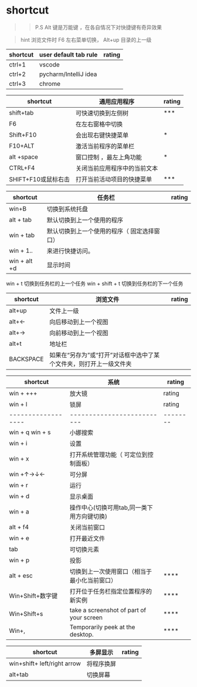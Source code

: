 # shortcut 

>> P.S
    Alt 键是万能键 ，在各自情况下对快捷键有奇异效果


> hint 
> 浏览文件时
> F6 左右菜单切换， Alt+up 目录的上一级


| shortcut | user default tab rule | rating |
| -------- | --------------------- | ------ |
| ctrl+1   | vscode                |        |
| ctrl+2   | pycharm/IntelliJ idea |        |
| ctrl+3   | chrome                |        |





| shortcut            | 通用应用程序                 | rating |
| ------------------- | ---------------------------- | ------ |
| shift+tab           | 可快速切换到左侧树             |***     |
| F6                  | 在左右窗格中切换             |        |
| Shift+F10           | 会出现右键快捷菜单           | *       |
| F10+ALT             | 激活当前程序的菜单栏         |        |
| alt +space          | 窗口控制 ，最左上角功能      |    *    |
| CTRL+F4             | 关闭当前应用程序中的当前文本 |        |
| SHIFT+F10或鼠标右击 | 打开当前活动项目的快捷菜单   |***        |

| shortcut  | 任务栏                                      | rating |
| --------- | ------------------------------------------- | ------ |
| win+B     | 切换到系统托盘                              |        |
| alt + tab | 默认切换到上一个使用的程序                  |        |
| win + tab | 默认切换到上一个使用的程序（ 固定选择窗口） |        |
| win + 1.. | 来进行快捷访问。                            |        |
| win + alt +d | 显示时间                            |        |

win + t 切换到任务栏的上一个任务
win + shift + t 切换到任务栏的下一个任务



| shortcut  | 浏览文件                                                               | rating |
| --------- | ---------------------------------------------------------------------- | ------ |
| alt+up    | 文件上一级                                                             |        |
| alt+←     | 向后移动到上一个视图                                                   |        |
| alt+→     | 向前移动到上一个视图                                                   |        |
| alt+t     | 地址栏                                                                 |        |
| BACKSPACE | 如果在“另存为”或“打开”对话框中选中了某个文件夹，则打开上一级文件夹 |        |


| shortcut           | 系统                                         | rating   |
| ------------------ | -------------------------------------------- | -------- |
| win + +++          | 放大镜                                       | rating   |
| win + l            | 锁屏                                         | rating   |
| ------------------ | --------------------------                   | -------- |
| win + q  win + s   | 小娜搜索                                     |          |
| win + i            | 设置                                         |          |
| win + x            | 打开系统管理功能（ 可定位到控制面板）        |          |
| win +↑→↓←          | 可分屏                                       |          |
| win + r            | 运行                                         |          |
| win + d            | 显示桌面                                     |          |
| win + a            | 操作中心(切换可用tab,同一类下用方向键切换)   |          |
| alt + f4           | 关闭当前窗口                                 |          |
| win + e            | 打开最近文件                                 |          |
| tab                | 可切换元素                                   |          |
| win + p            | 投影                                         |          |
| alt + esc          | 切换到上一次使用窗口（相当于最小化当前窗口） | ****     |
| Win+Shift+数字键   | 打开位于任务栏指定位置程序的新实例           | ****     |
| Win+Shift+s   | take a screenshot of part of your screen           | ****     |
| Win+,   | Temporarily peek at the desktop.           | ****     |



| shortcut                    | 多屏显示   | rating |
| --------------------------- | ---------- | ------ |
| win+shift+ left/right arrow | 将程序换屏 |        |
| alt+tab | 切换屏幕 |        |
